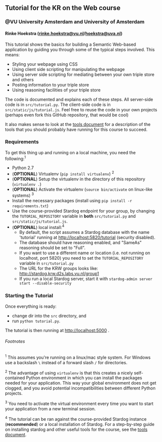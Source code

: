 ## Tutorial for the KR on the Web course
### @VU University Amsterdam and University of Amsterdam
#### Rinke Hoekstra (<rinke.hoekstra@vu.nl>/<hoekstra@uva.nl>)

This tutorial shows the basics for building a Semantic Web-based application by guiding you through some of the typical steps involved. This means:

* Styling your webpage using CSS
* Using client side scripting for manipulating the webpage
* Using server side scripting for mediating between your own triple store and others
* Posting information to your triple store
* Using reasoning facilities of your triple store

The code is documented and explains each of these steps. All server-side code is in `src/tutorial.py`. The client-side code is in `src/static/js/tutorial.js`. Feel free to reuse the code in your own projects (perhaps even fork this GitHub repository, that would be cool)

It also makes sense to look at the [tools document](tools.md) for a description of the tools that you should probably have running for this course to succeed.

### Requirements

To get this thing up and running on a local machine, you need the following:<sup>1</sup>

* Python 2.7
* (**OPTIONAL**) Virtualenv (`pip install virtualenv`) <sup>2</sup>
* (**OPTIONAL**) Setup the virtualenv in the directory of this repository (`virtualenv .`)
* (**OPTIONAL**) Activate the virtualenv (`source bin/activate` on linux-like systems) <sup>3</sup>
* Install the necessary packages (install using `pip install -r requirements.txt`)
* Use the course-provided Stardog endpoint for your group, by changing the `TUTORIAL_REPOSITORY` variable in **both** `src/tutorial.py` and `src/static/js/tutorial.js`.  
* (**OPTIONAL**) local install:<sup>4</sup>
	* By default, the script assumes a Stardog database with the name 'tutorial' running at <http://localhost:5820/tutorial> (security disabled).
	* The database should have reasoning enabled, and "SameAs" reasoning should be set to "Full".
	* If you want to use a different name or location (i.e. not running on localhost, port 5820) you need to set the `TUTORIAL_REPOSITORY` variable in `src/tutorial.py`
	* The URL for the KRW groups looks like: <http://stardog.krw.d2s.labs.vu.nl/group1>
	* If you run a local Stardog server, start it with `stardog-admin server start --disable-security`

### Starting the Tutorial

Once everything is ready:

* change dir into the `src` directory, and
* run `python tutorial.py`.

The tutorial is then running at <http://localhost:5000> .

###### Footnotes

<sup>1</sup> This assumes you're running on a linux/mac style system. For Windows use a backslash `\` instead of a forward slash `/` for directories.

<sup>2</sup> The advantage of using `virtualenv` is that this creates a nicely self-contained Python environment in which you can install the packages needed for your application. This way your global environment does not get clogged, and you avoid potential incompatibilities between different Python projects.

<sup>3</sup> You need to activate the virtual environment every time you want to start your application from a new terminal session.

<sup>4</sup> The tutorial can be ran against the course-provided Stardog instance (**recommended**) or a local installation of Stardog. For a step-by-step guide on installing stardog and other useful tools for the course, see the [tools document](tools.md).
